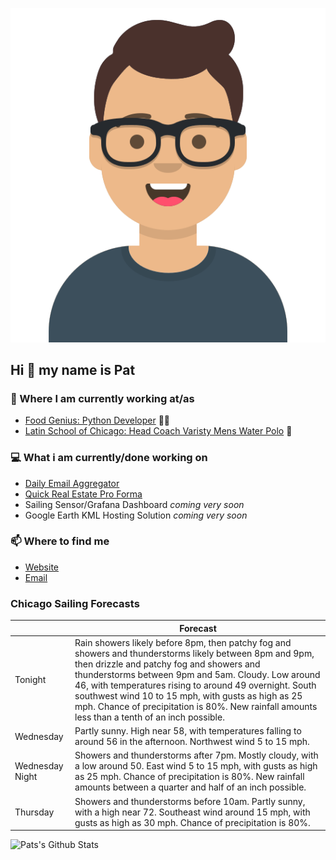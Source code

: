 [![Social banner for p-j-falconer](https://raw.githubusercontent.com/P-J-FALCONER/P-J-FALCONER/master/assets/avataaars.svg)](https://patfalconer.com/)
## Hi :wave: my name is Pat

### 💼 Where I am currently working at/as
- [Food Genius: Python Developer](https://getfoodgenius.com/) 🍔🐍
- [Latin School of Chicago: Head Coach Varisty Mens Water Polo](https://www.latinschool.org/) 🤽


### 💻 What i am currently/done working on
 - [Daily Email Aggregator](https://github.com/P-J-FALCONER/dott_daily_mail)
 - [Quick Real Estate Pro Forma](https://github.com/P-J-FALCONER/henry)
 - Sailing Sensor/Grafana Dashboard *coming very soon*
 - Google Earth KML Hosting Solution *coming very soon*

### 📫 Where to find me
 - [Website](https://patfalconer.com/)
 - [Email](mailto:patrick.j.falconer@gmail.com)


### Chicago Sailing Forecasts
|   | Forecast  |
|---|---|
| Tonight | Rain showers likely before 8pm, then patchy fog and showers and thunderstorms likely between 8pm and 9pm, then drizzle and patchy fog and showers and thunderstorms between 9pm and 5am. Cloudy. Low around 46, with temperatures rising to around 49 overnight. South southwest wind 10 to 15 mph, with gusts as high as 25 mph. Chance of precipitation is 80%. New rainfall amounts less than a tenth of an inch possible. |
| Wednesday | Partly sunny. High near 58, with temperatures falling to around 56 in the afternoon. Northwest wind 5 to 15 mph. |
| Wednesday Night | Showers and thunderstorms after 7pm. Mostly cloudy, with a low around 50. East wind 5 to 15 mph, with gusts as high as 25 mph. Chance of precipitation is 80%. New rainfall amounts between a quarter and half of an inch possible. |
| Thursday | Showers and thunderstorms before 10am. Partly sunny, with a high near 72. Southeast wind around 15 mph, with gusts as high as 30 mph. Chance of precipitation is 80%. |

![Pats's Github Stats](https://github-readme-stats.vercel.app/api?username=p-j-falconer&show_icons=true&theme=radical)
